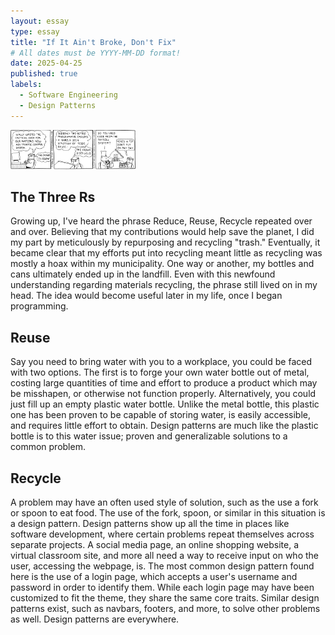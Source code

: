 ```yaml
---
layout: essay
type: essay
title: "If It Ain't Broke, Don't Fix"
# All dates must be YYYY-MM-DD format!
date: 2025-04-25
published: true
labels:
  - Software Engineering
  - Design Patterns
---
```


<img width="200px" class="rounded float-start pe-4" src="../img/broke/brokent.png">

## The Three Rs
Growing up, I've heard the phrase Reduce, Reuse, Recycle repeated over and over. Believing that my contributions would help save the planet, I did my part by meticulously by repurposing and recycling "trash." Eventually, it became clear that my efforts put into recycling meant little as recycling was mostly a hoax within my municipality. One way or another, my bottles and cans ultimately ended up in the landfill. Even with this newfound understanding regarding materials recycling, the phrase still lived on in my head. The idea would become useful later in my life, once I began programming. 

## Reuse
Say you need to bring water with you to a workplace, you could be faced with two options. The first is to forge your own water bottle out of metal, costing large quantities of time and effort to produce a product which may be misshapen, or otherwise not function properly. Alternatively, you could just fill up an empty plastic water bottle. Unlike the metal bottle, this plastic one has been proven to be capable of storing water, is easily accessible, and requires little effort to obtain. Design patterns are much like the plastic bottle is to this water issue; proven and generalizable solutions to a common problem.

## Recycle
A problem may have an often used style of solution, such as the use a fork or spoon to eat food. The use of the fork, spoon, or similar in this situation is a design pattern. Design patterns show up all the time in places like software development, where certain problems repeat themselves across separate projects. A social media page, an online shopping website, a virtual classroom site, and more all need a way to receive input on who the user, accessing the webpage, is. The most common design pattern found here is the use of a login page, which accepts a user's username and password in order to identify them. While each login page may have been customized to fit the theme, they share the same core traits. Similar design patterns exist, such as navbars, footers, and more, to solve other problems as well. Design patterns are everywhere. 
